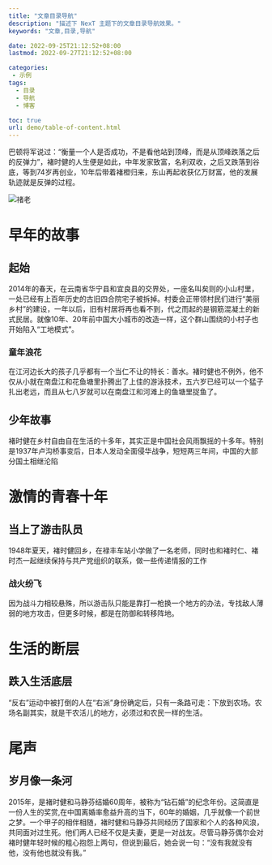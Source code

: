 ```yaml
---
title: "文章目录导航"
description: "描述下 NexT 主题下的文章目录导航效果。"
keywords: "文章,目录,导航"

date: 2022-09-25T21:12:52+08:00
lastmod: 2022-09-27T21:12:52+08:00

categories:
 - 示例
tags:
  - 目录
  - 导航
  - 博客

toc: true
url: demo/table-of-content.html
---
```


巴顿将军说过：“衡量一个人是否成功，不是看他站到顶峰，而是从顶峰跌落之后的反弹力”，褚时健的人生便是如此，中年发家致富，名利双收，之后又跌落到谷底，等到74岁再创业，10年后带着褚橙归来，东山再起收获亿万财富，他的发展轨迹就是反弹的过程。

<!--more-->

![禇老](https://wfqqreader-1252317822.image.myqcloud.com/cover/568/814568/t6_814568.jpg)

# 早年的故事

## 起始

2014年的春天，在云南省华宁县和宜良县的交界处，一座名叫矣则的小山村里，一处已经有上百年历史的古旧四合院宅子被拆掉。村委会正带领村民们进行“美丽乡村”的建设，一年以后，旧有村居将再也看不到，代之而起的是钢筋混凝土的新式民居。就像10年、20年前中国大小城市的改造一样，这个群山围绕的小村子也开始陷入“工地模式”。

### 童年浪花

在江河边长大的孩子几乎都有一个当仁不让的特长：善水。褚时健也不例外，他不仅从小就在南盘江和花鱼塘里扑腾出了上佳的游泳技术，五六岁已经可以一个猛子扎出老远，而且从七八岁就可以在南盘江和河滩上的鱼塘里捉鱼了。

## 少年故事

褚时健在乡村自由自在生活的十多年，其实正是中国社会风雨飘摇的十多年。特别是1937年卢沟桥事变后，日本人发动全面侵华战争，短短两三年间，中国的大部分国土相继沦陷

# 激情的青春十年

## 当上了游击队员

1948年夏天，褚时健回乡，在禄丰车站小学做了一名老师，同时也和褚时仁、褚时杰一起继续保持与共产党组织的联系，做一些传递情报的工作

### 战火纷飞

因为战斗力相较悬殊，所以游击队只能是靠打一枪换一个地方的办法，专找敌人薄弱的地方攻击，但更多时候，都是在防御和转移阵地。

# 生活的断层

## 跌入生活底层

“反右”运动中被打倒的人在“右派”身份确定后，只有一条路可走：下放到农场。农场名副其实，就是干农活儿的地方，必须过和农民一样的生活。

# 尾声

## 岁月像一条河

2015年，是褚时健和马静芬结婚60周年，被称为“钻石婚”的纪念年份。这简直是一份人生的奖赏,在中国离婚率愈益升高的当下，60年的婚姻，几乎就像一个前世之梦。一个甲子的相伴相随，褚时健和马静芬共同经历了国家和个人的各种风浪，共同面对过生死。他们两人已经不仅是夫妻，更是一对战友。尽管马静芬偶尔会对褚时健年轻时候的粗心抱怨上两句，但说到最后，她会说一句：“没有我就没有他，没有他也就没有我。”